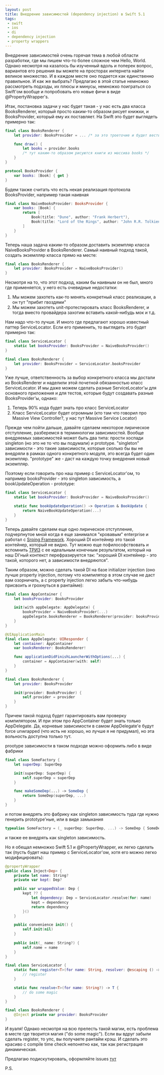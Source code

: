 ```yaml
---
layout: post
title: Внедрение зависимостей (dependency injection) в Swift 5.1
tags:
 - swift
 - ios
 - di
 - dependency injection
 - property wrappers
---
```


Внедрение зависимостей очень горячая тема в любой области разработки, где мы пишем что-то более сложное чем Hello, World. Однако несмотря на казалось бы изученный вдоль и поперек вопрос, вариантов его решения вы можете на просторах интернета найти великое множество. И в каждом месте оно подается как единственно правильное. И как же выбрать? Предлагаю в этой статье немножко рассмотреть подходы, их плюсы и минусы, немножко поиграться со Swift'ом вообще и попробовать его новые фичи в виде @PropertyWrapper's.

Итак, постановка задачи у нас будет такая - у нас есть два класса BooksRenderer, который просто каким-то образом рисует книжки, и BooksProvider, который ему их поставляет. На Swift это будет выглядеть примерно так:

```swift
final class BooksRenderer {
    let provider: BooksProvider = ... /* за это троеточие и будет вестись основная борьба */

    func draw() {
        let books = provider.books
        /* тут каким-то образом рисуются книги из массива books */
    }
}

protocol BooksProvider {
    var books: [Book] { get }
}
```

Будем также считать что есть некая реализация протокола BooksProvider, например такая наивная

```swift
final class NaiveBooksProvider: BooksProvider {
    var books: [Book] {
        return [
            Book(title: "Dune", author: "Frank Herbert"),
            Book(title: "Lord of the Rings", author: "John R.R. Tolkien")
        ]
    }
}
```

Теперь наша задача каким-то образом доставить экземпляр класса NaiveBooksProvider в BooksRenderer. Самый наивный подход такой, создать экземлляр класса прямо на месте:

```swift
final class BooksRenderer {
    let provider: BooksProvider = NaiveBooksProvider()
}
```

Несмотря на то, что этот подход, каким бы наивным он не был, много где применяется, у него есть очевидные недостатки:

1. Мы можем захотеть как-то менять конкретный класс реализации, а он тут "прибит гвоздями"
2. Мы можем захотеть unit-протестировать класс BooksRenderer, и тогда вместо провайдера захотим вставить какой-нибудь мок
и т.д.

Нам надо что-то лучше. И много где предлагают хорошо известный паттер ServiceLocator. Если его применить, то выглядеть это будет примерно так:

```swift
final class ServiceLocator {
    static let booksProvider: BooksProvider = NaiveBooksProvider()
}

final class BooksRenderer {
    let provider: BooksProvider = ServiceLocator.booksProvider
}
```

Уже лучше, ответственность за выбор конкретного класса мы достали из BooksRenderer и наделили этой почетной обязанностью класс ServiceLocator. И мы даже можем сделать разные ServiceLocator'ы для основного приложения и для тестов, которые будут создавать разные BooksProvider'ы, однако:

1. Теперь 90% кода будет знать про класс ServiceLocator
2. Класс ServiceLocator будет огромным (кто там что говорил про Massive View Controller?, у нас тут Massive Service Locator)

Прежде чем пойти дальше, давайте сделаем некоторое лирическое отступление, разберемся в терминологии зависимостей. Вообще внедряемых зависимостей может быть два типа: прости хоспади singleton (но это не то что вы подумали) и prototype. "singleton" зависимости - это такие зависимости, которые сколько бы вы не внедряли в рамках одного конкретного модуля, это всегда будет один экземпляр. "prototype" же - даст на каждую точку внедрения новый экземпляр.

Поэтому если говорить про наш пример с ServiceLocator'ом, то например booksProvider - это singleton зависимость, а bookUpdateOperation - prototype:

```swift
final class ServiceLocator {
    static let booksProvider: BooksProvider = NaiveBooksProvider()

    static func bookUpdateOperation() -> Operation & BookUpdate {
        return NaiveBookUpdateOperation(...)
    }
}
```

Теперь давайте сделаем еще одно лирическое отступление, подчерпнутое мной когда я еще занимался "кровавым" enterprise и работал с [Srping Framework](http://spring.io). Хороший DI контейнер это такой контейнер, который не видно. Тут можно еще пофилософствовать и вспомнить [ТРИЗ](https://www.google.com/url?sa=t&rct=j&q=&esrc=s&source=web&cd=3&cad=rja&uact=8&ved=2ahUKEwjEo_P2mdblAhV8wsQBHaObD_EQFjACegQIDRAG&url=https%3A%2F%2Fru.wikipedia.org%2Fwiki%2F%25D0%25A2%25D0%25B5%25D0%25BE%25D1%2580%25D0%25B8%25D1%258F_%25D1%2580%25D0%25B5%25D1%2588%25D0%25B5%25D0%25BD%25D0%25B8%25D1%258F_%25D0%25B8%25D0%25B7%25D0%25BE%25D0%25B1%25D1%2580%25D0%25B5%25D1%2582%25D0%25B0%25D1%2582%25D0%25B5%25D0%25BB%25D1%258C%25D1%2581%25D0%25BA%25D0%25B8%25D1%2585_%25D0%25B7%25D0%25B0%25D0%25B4%25D0%25B0%25D1%2587&usg=AOvVaw0VcQvVNp9cBvIu5iqYojs9) с ее идеальным конечным результатом, который на наш DI'ный контекст перефразируется так: "хороший DI контейнер - это такой, которого нет, а зависимости внедряются".


Таким образом, можно сделать такой DI на базе initializer injection (оно лучше property injection, потому что компилятор в этом случае не даст вам озорничать, а с property injection легко забыть что-нибудь присвоить и грохнуться в рантайме):

```swift
final class AppContainer {
    let booksProvider: BooksProvider

    init(with appDelegate: AppDelegate) {
        booksProvider = NaiveBooksProvider(...)
        appDelegate.booksRenderer = BooksRenderer(provider: booksProvider)
    }
}

@UIApplicationMain
final class AppDelegate: UIResponder {
    let container: AppContainer
    var booksRenderer: BooksRenderer!

    func applicationDidFinishLauncherWithOptions(...) {
        container = AppContainer(with: self)
    }
}

final class BooksRenderer {
    let provider: BooksProvider

    init(provider: BooksProvider) {
        self.provider = provider
	}
}
```

Причем такой подход будет гарантировать вам проверку компилятором. И при этом про AppContainer будет знать только AppDelegate. Да, корневые зависимости в самом AppDelegate'е будут force unwrapped (что исть не хорошо, но лучше я не придумал), но эта вольность доступна только тут. 

prootype зависимости в таком подходе можно оформить либо в виде фабрики

```swift
final class SomeFactory {
    let superDep: SuperDep

    init(superDep: SuperDep) {
        self.superDep = superDep
    }

    func makeSomeDep(...) -> SomeDep {
        return SomeDep(superDep, ...)
    }
}
```

и потом внедрять это фабрику как singleton зависимость туда где нужно генерить prototype'ные, или в виде замыкания

```swift
typealias SomeFactory = (_ superDep: SuperDep, ...) -> SomeDep { SomeDep(superDep, ...) }
```

и также ее внедрять как singleton зависимость.

Но я обещал немножко Swift 5.1 и @PropertyWrapper, их легко сделать так (пусть будет наш пример с ServiceLocator'ом, хотя его можно легко модифицировать):

```swift
@propertyWrapper
public class Inject<Dep> {
    private let name: String?
    private var kept: Dep?

    public var wrappedValue: Dep {
        kept ?? {
            let dependency: Dep = ServiceLocator.resolve(for: name)
            kept = dependency
            return dependency
        }()
    }

    public convenience init() {
        self.init(nil)
    }
    
    public init(_ name: String?) {
        self.name = name
    }
}

final class ServiceLocator {
    static func register<T>(for name: String, resolver: @escaping () -> T) {
        // register
    }

    static func resolve<T>(for name: String?) -> T {
        // do some magic
    }
}

final class BooksRenderer {
    @Inject private var provider: BooksProvider
}
```

И вуаля! Однако несмотря на всю прелесть такой магии, есть проблема в месте где творится магия ("do some magic"). Если вы вдруг забыли сделать register, то упс, вы получаете рантайм крэш. И сделать это красиво с compile time check непонятно как, так как регистрация динамическая. 

Предлагаю подискутировать, оформляйте issues [тут](https://github.com/mrdekk/mrdekk.github.io)

P.S. 